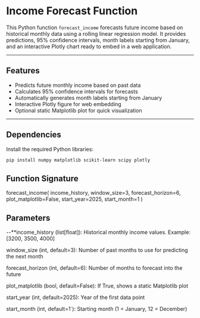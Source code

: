 # Income Forecast Function

This Python function `forecast_income` forecasts future income based on historical monthly data using a rolling linear regression model. It provides predictions, 95% confidence intervals, month labels starting from January, and an interactive Plotly chart ready to embed in a web application.

---

## Features

- Predicts future monthly income based on past data
- Calculates 95% confidence intervals for forecasts
- Automatically generates month labels starting from January
- Interactive Plotly figure for web embedding
- Optional static Matplotlib plot for quick visualization

---

## Dependencies

Install the required Python libraries:

```bash
pip install numpy matplotlib scikit-learn scipy plotly
```

## Function Signature
forecast_income(
    income_history, 
    window_size=3, 
    forecast_horizon=6, 
    plot_matplotlib=False, 
    start_year=2025, 
    start_month=1
)

## Parameters

--**income_history (list[float]): Historical monthly income values. Example: [3200, 3500, 4000]

window_size (int, default=3): Number of past months to use for predicting the next month

forecast_horizon (int, default=6): Number of months to forecast into the future

plot_matplotlib (bool, default=False): If True, shows a static Matplotlib plot

start_year (int, default=2025): Year of the first data point

start_month (int, default=1`): Starting month (1 = January, 12 = December)


